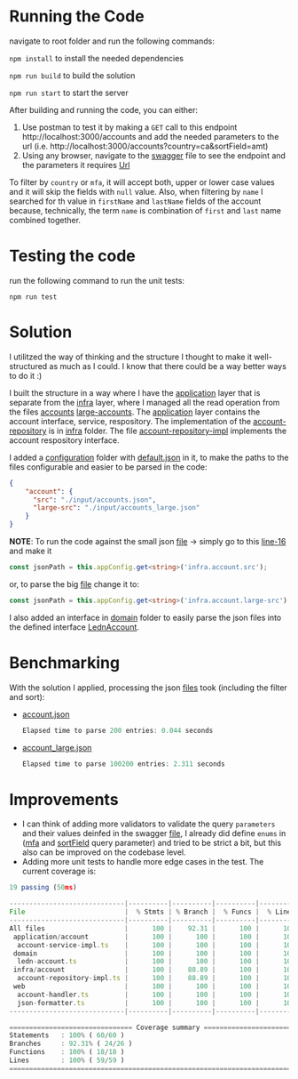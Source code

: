 # Running the Code

navigate to root folder and run the following commands:

`npm install` to install the needed dependencies

`npm run build` to build the solution

`npm run start` to start the server

After building and running the code, you can either: 
1. Use postman to test it by making a `GET` call to this endpoint http://localhost:3000/accounts and add the needed parameters to the url (i.e. http://localhost:3000/accounts?country=ca&sortField=amt)
2. Using any browser, navigate to the [swagger](swagger.json) file to see the endpoint and the parameters it requires [Url](http://localhost:3000/docs)

To filter by `country` or `mfa`, it will accept both, upper or lower case values and it will skip the fields with `null` value. Also, when filtering by `name` I searched for th value in `firstName` and `lastName` fields of the account because, technically, the term `name` is combination of `first` and `last` name combined together.
# Testing the code

run the following command to run the unit tests:

`npm run test`


# Solution
I utilitzed the way of thinking and the structure I thought to make it well-structured as much as I could. I know that there could be a way better ways to do it :)

I built the structure in a way where I have the [application](./src/application) layer that is separate from the [infra](./src/infra) layer, where I managed all the read operation from the files [accounts](./input/accounts.json) [large-accounts](./input/accounts_large.json). The [application](./src/application/account) layer contains the account interface, service, respository.
The implementation of the [account-repository](./src/application/account/account-repository.ts) is in [infra](./src/infra/account) folder. The file [account-repository-impl](./src/infra/account/account-repository-impl.ts) implements the account respository interface.


I added a [configuration](./config) folder with [default.json](./config/default.json) in it, to make the paths to the files configurable and easier to be parsed in the code:
```json
{
    "account": {
      "src": "./input/accounts.json",
      "large-src": "./input/accounts_large.json"
    }
}
```
**NOTE**: To run the code against the small json [file](./input/accounts.json) -> simply go to this [line-16](./src/infra/account/account-repository-impl.ts#L16) and make it 
```ts
const jsonPath = this.appConfig.get<string>('infra.account.src');
```
or, to parse the big [file](./input/accounts_large.json) change it to:
```ts
const jsonPath = this.appConfig.get<string>('infra.account.large-src');
```

I also added an interface in [domain](./src/domain) folder to easily parse the json files into the defined interface [LednAccount](./src/domain/ledn-account.ts).

# Benchmarking
With the solution I applied, processing the json [files](./input) took (including the filter and sort):
- [account.json](./input/account.json)
   ```ts
   Elapsed time to parse 200 entries: 0.044 seconds
   ```
- [account_large.json](./input/account_large.json)
  ```ts
  Elapsed time to parse 100200 entries: 2.311 seconds
   ```
# Improvements
- I can think of adding more validators to validate the query `parameters` and their values deinfed in the swagger [file](swagger.json#L18), I already did define `enums` in ([mfa](swagger.json#L31) and [sortField](swagger.json#L47) query parameter) and tried to be strict a bit, but this also can be improved on the codebase level.
- Adding more unit tests to handle more edge cases in the test. The current coverage is:
```ts
19 passing (50ms)

-----------------------------|----------|----------|----------|----------|-------------------|
File                         |  % Stmts | % Branch |  % Funcs |  % Lines | Uncovered Line #s |
-----------------------------|----------|----------|----------|----------|-------------------|
All files                    |      100 |    92.31 |      100 |      100 |                   |
 application/account         |      100 |      100 |      100 |      100 |                   |
  account-service-impl.ts    |      100 |      100 |      100 |      100 |                   |
 domain                      |      100 |      100 |      100 |      100 |                   |
  ledn-account.ts            |      100 |      100 |      100 |      100 |                   |
 infra/account               |      100 |    88.89 |      100 |      100 |                   |
  account-repository-impl.ts |      100 |    88.89 |      100 |      100 |             71,85 |
 web                         |      100 |      100 |      100 |      100 |                   |
  account-handler.ts         |      100 |      100 |      100 |      100 |                   |
  json-formatter.ts          |      100 |      100 |      100 |      100 |                   |
-----------------------------|----------|----------|----------|----------|-------------------|

=============================== Coverage summary ===============================
Statements   : 100% ( 60/60 )
Branches     : 92.31% ( 24/26 )
Functions    : 100% ( 18/18 )
Lines        : 100% ( 59/59 )
================================================================================
```